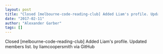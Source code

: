 ```yaml
---
layout: post
title: "Closed [melbourne-code-reading-club] Added Liam's profile. Updated members list."
date: "2017-02-11"
author: "Alexander Garber"
tags: []
---
```


Closed [melbourne-code-reading-club] Added Liam's profile. Updated members list. by liamcoopersmith via GitHub